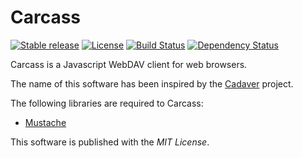 Carcass
=======

[![Stable release](https://badge.fury.io/gh/xstefanox%2Fcarcass.svg)](http://badge.fury.io/gh/xstefanox%2Fcarcass)
[![License](https://img.shields.io/badge/license-MIT-brightgreen.svg?style=flat)](https://github.com/xstefanox/carcass/blob/master/LICENSE)
[![Build Status](https://travis-ci.org/xstefanox/carcass.svg?branch=master)](https://travis-ci.org/xstefanox/carcass)
[![Dependency Status](https://david-dm.org/xstefanox/carcass.svg?style=flat)](https://david-dm.org/xstefanox/carcass)

Carcass is a Javascript WebDAV client for web browsers.

The name of this software has been inspired by the [Cadaver](http://www.webdav.org/cadaver/) project.

The following libraries are required to Carcass:
* [Mustache](https://github.com/janl/mustache.js)

This software is published with the *MIT License*.
